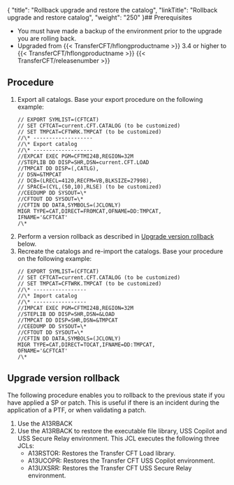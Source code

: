 {
    "title": "Rollback upgrade and restore the catalog",
    "linkTitle": "Rollback upgrade and restore catalog",
    "weight": "250"
}## Prerequisites

-   You must have made a backup of the environment prior to the upgrade you are rolling back.
-   Upgraded from {{< TransferCFT/hflongproductname >}} 3.4 or higher to {{< TransferCFT/hflongproductname >}} {{< TransferCFT/releasenumber >}}

## Procedure

1.  Export all catalogs. Base your export procedure on the following example:  
    ```
    // EXPORT SYMLIST=(CFTCAT)
    // SET CFTCAT=current.CFT.CATALOG (to be customized)
    // SET TMPCAT=CFTWRK.TMPCAT (to be customized)
    //\* -------------------
    //\* Export catalog
    //\* -------------------
    //EXPCAT EXEC PGM=CFTMI24B,REGION=32M
    //STEPLIB DD DISP=SHR,DSN=current.CFT.LOAD
    //TMPCAT DD DISP=(,CATLG),
    // DSN=&TMPCAT
    // DCB=(LRECL=4120,RECFM=VB,BLKSIZE=27998),
    // SPACE=(CYL,(50,10),RLSE) (to be customized)
    //CEEDUMP DD SYSOUT=\*
    //CFTOUT DD SYSOUT=\*
    //CFTIN DD DATA,SYMBOLS=(JCLONLY)
    MIGR TYPE=CAT,DIRECT=FROMCAT,OFNAME=DD:TMPCAT,
    IFNAME='&CFTCAT'
    /\*
    ```
2.  Perform a version rollback as described in [Upgrade version rollback](#Upgrade) below.
3.  Recreate the catalogs and re-import the catalogs. Base your procedure on the following example:  
    ```
    // EXPORT SYMLIST=(CFTCAT)
    // SET CFTCAT=current.CFT.CATALOG (to be customized)
    // SET TMPCAT=CFTWRK.TMPCAT (to be customized)
    //\* -----------------
    //\* Import catalog
    //\* -----------------
    //IMPCAT EXEC PGM=CFTMI24B,REGION=32M
    //STEPLIB DD DISP=SHR,DSN=&LOAD
    //TMPCAT DD DISP=SHR,DSN=&TMPCAT
    //CEEDUMP DD SYSOUT=\*
    //CFTOUT DD SYSOUT=\*
    //CFTIN DD DATA,SYMBOLS=(JCLONLY)
    MIGR TYPE=CAT,DIRECT=TOCAT,IFNAME=DD:TMPCAT,
    OFNAME='&CFTCAT'
    /\*
    ```

<span id="Upgrade"></span>

## Upgrade version rollback

The following procedure enables you to rollback to the previous state if you have applied a SP or patch. This is useful if there is an incident during the application of a PTF, or when validating a patch.

1.  Use the A13RBACK
2.  Use the A13RBACK to restore the executable file library, USS Copilot and USS Secure Relay environment. This JCL executes the following three JCLs:
    -   A13RSTOR: Restores the Transfer CFT Load library.
    -   A13UCOPR: Restores the Transfer CFT USS Copilot environment.
    -   A13UXSRR: Restores the Transfer CFT USS Secure Relay environment.
